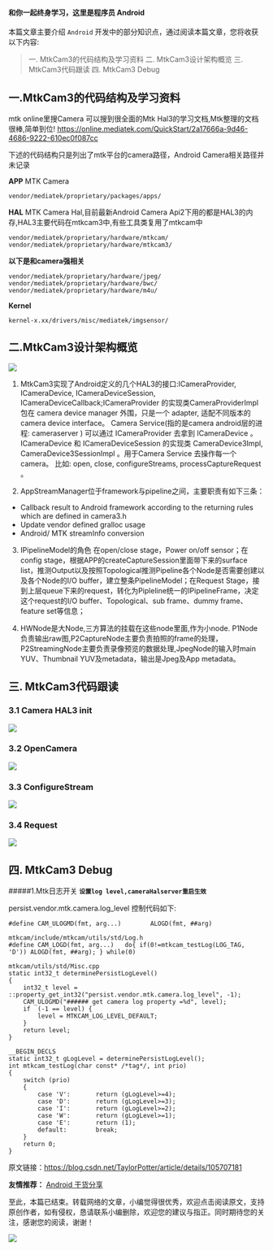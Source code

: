 #### 和你一起终身学习，这里是程序员 Android

本篇文章主要介绍 `Android` 开发中的部分知识点，通过阅读本篇文章，您将收获以下内容:
>一. MtkCam3的代码结构及学习资料
>二. MtkCam3设计架构概览
>三. MtkCam3代码跟读
>四. MtkCam3 Debug


## 一.MtkCam3的代码结构及学习资料

mtk online里搜Camera 可以搜到很全面的Mtk Hal3的学习文档,Mtk整理的文档很棒,简单到位!
https://online.mediatek.com/QuickStart/2a17666a-9d46-4686-9222-610ec0f087cc

下述的代码结构只是列出了mtk平台的camera路径，Android Camera相关路径并未记录

**APP**
MTK Camera
```
vendor/mediatek/proprietary/packages/apps/
```

**HAL**
MTK Camera Hal,目前最新Android Camera Api2下用的都是HAL3的内存,HAL3主要代码在mtkcam3中,有些工具类复用了mtkcam中
```
vendor/mediatek/proprietary/hardware/mtkcam/
vendor/mediatek/proprietary/hardware/mtkcam3/
```
**以下是和camera强相关**
```
vendor/mediatek/proprietary/hardware/jpeg/
vendor/mediatek/proprietary/hardware/bwc/
vendor/mediatek/proprietary/hardware/m4u/
```
**Kernel**
```
kernel-x.xx/drivers/misc/mediatek/imgsensor/
```
## 二.MtkCam3设计架构概览

![ ](https://upload-images.jianshu.io/upload_images/2118860-c4d9bd06711a6092?imageMogr2/auto-orient/strip%7CimageView2/2/w/1240)

1.  MtkCam3实现了Android定义的几个HAL3的接口:ICameraProvider, ICameraDevice, ICameraDeviceSession, ICameraDeviceCallback;ICameraProvider 的实现类CameraProviderImpl包在 camera device manager 外围，只是一个 adapter, 适配不同版本的 camera device interface。 Camera Service(指的是camera android层的进程: cameraserver ) 可以通过 ICameraProvider 去拿到 ICameraDevice 。ICameraDevice 和 ICameraDeviceSession 的实现类 CameraDevice3Impl, CameraDevice3SessionImpl 。用于Camera Service 去操作每一个 camera。 比如: open, close, configureStreams, processCaptureRequest 。

2.  AppStreamManager位于framework与pipeline之间，主要职责有如下三条：
-  Callback result to Android framework according to the returning rules which are defined in camera3.h
- Update vendor defined gralloc usage
- Android/ MTK streamInfo conversion

3.  IPipelineModel的角色
    在open/close stage，Power on/off sensor；在config stage，根据APP的createCaptureSession里面带下来的surface list，推测Output以及按照Topological推测Pipeline各个Node是否需要创建以及各个Node的I/O buffer，建立整条PipelineModel；在Request Stage，接到上层queue下来的request，转化为Pipleline统一的IPipelineFrame，决定这个request的I/O buffer、Topological、sub frame、dummy frame、feature set等信息；

4.  HWNode是大Node,三方算法的挂载在这些node里面,作为小node.
    P1Node负责输出raw图,P2CaptureNode主要负责拍照的frame的处理，P2StreamingNode主要负责录像预览的数据处理,JpegNode的输入时main YUV、Thumbnail YUV及metadata，输出是Jpeg及App metadata。

## 三. MtkCam3代码跟读

### 3.1 Camera HAL3 init

![ ](https://upload-images.jianshu.io/upload_images/2118860-45655d5b51651616?imageMogr2/auto-orient/strip%7CimageView2/2/w/1240)

### 3.2 OpenCamera

![ ](https://upload-images.jianshu.io/upload_images/2118860-18921a9a509cefc9?imageMogr2/auto-orient/strip%7CimageView2/2/w/1240)

### 3.3 ConfigureStream

![ ](https://upload-images.jianshu.io/upload_images/2118860-94b1c1f787352b10?imageMogr2/auto-orient/strip%7CimageView2/2/w/1240)

### 3.4 Request

![ ](https://upload-images.jianshu.io/upload_images/2118860-c6dbd3fbe6e75f6f?imageMogr2/auto-orient/strip%7CimageView2/2/w/1240)

## 四. MtkCam3 Debug

#####1.Mtk日志开关
**`设置log level,cameraHalserver重启生效`**

persist.vendor.mtk.camera.log_level 控制代码如下:

```
#define CAM_ULOGMD(fmt, arg...)        ALOGD(fmt, ##arg)

mtkcam/include/mtkcam/utils/std/Log.h
#define CAM_LOGD(fmt, arg...)   do{ if(0!=mtkcam_testLog(LOG_TAG, 'D')) ALOGD(fmt, ##arg); } while(0)

mtkcam/utils/std/Misc.cpp
static int32_t determinePersistLogLevel()
{
    int32_t level = ::property_get_int32("persist.vendor.mtk.camera.log_level", -1);
    CAM_ULOGMD("###### get camera log property =%d", level);
    if  (-1 == level) {
        level = MTKCAM_LOG_LEVEL_DEFAULT;
    }
    return level;
}

__BEGIN_DECLS
static int32_t gLogLevel = determinePersistLogLevel();
int mtkcam_testLog(char const* /*tag*/, int prio)
{
    switch (prio)
    {
        case 'V':       return (gLogLevel>=4);
        case 'D':       return (gLogLevel>=3);
        case 'I':       return (gLogLevel>=2);
        case 'W':       return (gLogLevel>=1);
        case 'E':       return (1);
        default:        break;
    }
    return 0;
}
```
原文链接：https://blog.csdn.net/TaylorPotter/article/details/105707181
 

**友情推荐：**
[Android 干货分享 ](https://mp.weixin.qq.com/s/zOTO6z7bvHGhN0lhTMvR8w)

至此，本篇已结束。转载网络的文章，小编觉得很优秀，欢迎点击阅读原文，支持原创作者，如有侵权，恳请联系小编删除，欢迎您的建议与指正。同时期待您的关注，感谢您的阅读，谢谢！


![](https://upload-images.jianshu.io/upload_images/5851256-9398f7356f9c0525.png?imageMogr2/auto-orient/strip%7CimageView2/2/w/1240)

